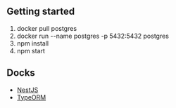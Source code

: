 ## Getting started
1. docker pull postgres
2. docker run --name postgres -p 5432:5432 postgres
3. npm install
4. npm start

## Docks
* <a href="https://docs.nestjs.com">NestJS</a> 
* <a href="https://typeorm.io">TypeORM</a>